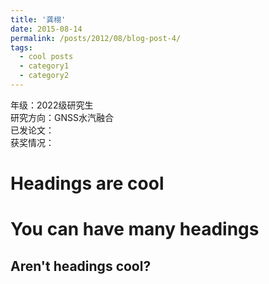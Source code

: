```yaml
---
title: '龚栩'
date: 2015-08-14
permalink: /posts/2012/08/blog-post-4/
tags:
  - cool posts
  - category1
  - category2
---
```


年级：2022级研究生          
研究方向：GNSS水汽融合          
已发论文：          
获奖情况：          

Headings are cool
======

You can have many headings
======

Aren't headings cool?
------